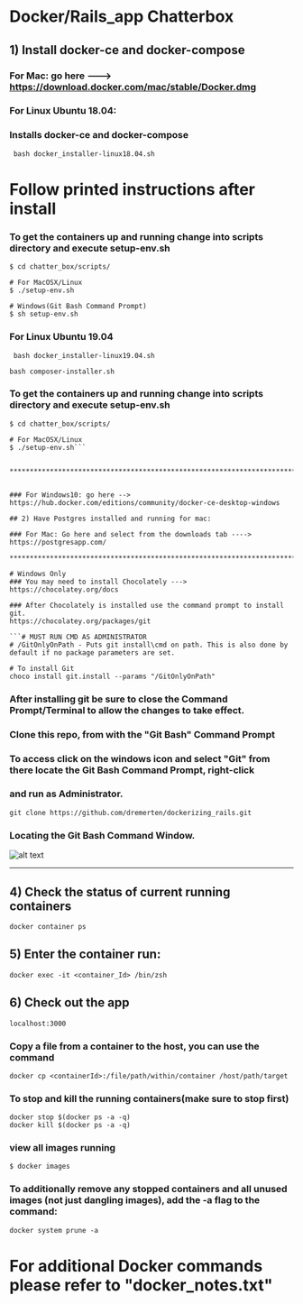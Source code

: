 # Docker/Rails_app Chatterbox


## 1) Install docker-ce and docker-compose 

### For Mac: go here ---> https://download.docker.com/mac/stable/Docker.dmg

### For Linux Ubuntu 18.04:  

### Installs docker-ce and docker-compose
``` bash docker_installer-linux18.04.sh```

# Follow printed instructions after install

### To get the containers up and running change into scripts directory and execute setup-env.sh
```
$ cd chatter_box/scripts/

# For MacOSX/Linux
$ ./setup-env.sh

# Windows(Git Bash Command Prompt)
$ sh setup-env.sh
```

### For Linux Ubuntu 19.04 

``` bash docker_installer-linux19.04.sh```

``` bash composer-installer.sh ```

### To get the containers up and running change into scripts directory and execute setup-env.sh
```
$ cd chatter_box/scripts/

# For MacOSX/Linux
$ ./setup-env.sh```


**************************************************************************************************************************


### For Windows10: go here --> https://hub.docker.com/editions/community/docker-ce-desktop-windows

## 2) Have Postgres installed and running for mac:

### For Mac: Go here and select from the downloads tab ----> https://postgresapp.com/

*************************************************************************************************************

# Windows Only
### You may need to install Chocolately ---> https://chocolatey.org/docs

### After Chocolately is installed use the command prompt to install git.
https://chocolatey.org/packages/git

```# MUST RUN CMD AS ADMINISTRATOR
# /GitOnlyOnPath - Puts git install\cmd on path. This is also done by default if no package parameters are set.

# To install Git
choco install git.install --params "/GitOnlyOnPath"
```

### After installing git be sure to close the Command Prompt/Terminal to allow the changes to take effect.

 ### Clone this repo, from with the "Git Bash" Command Prompt
   ### To access click on the windows icon and select "Git" from there locate the Git Bash Command Prompt, right-click
   ### and run as Administrator.
```
git clone https://github.com/dremerten/dockerizing_rails.git
```


### Locating the Git Bash Command Window.
![alt text](https://i.stack.imgur.com/soecn.png)

****************************************************************************************************************



## 4) Check the status of current running containers
```
docker container ps
```
## 5) Enter the container run:
```
docker exec -it <container_Id> /bin/zsh
```
## 6) Check out the app
```localhost:3000```

### Copy a file from a container to the host, you can use the command
```
docker cp <containerId>:/file/path/within/container /host/path/target
```

### To stop and kill the running containers(make sure to stop first)
```
docker stop $(docker ps -a -q)
docker kill $(docker ps -a -q)
```

### view all images running
```
$ docker images
```

### To additionally remove any stopped containers and all unused images (not just dangling images), add the -a flag to the command:
```
docker system prune -a
```
# For additional Docker commands please refer to "docker_notes.txt"

